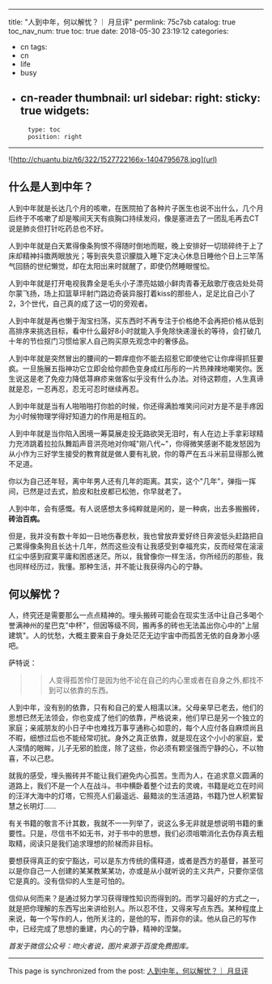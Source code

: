 
---
title: "人到中年，何以解忧？｜ 月旦评"
permlink: 75c7sb
catalog: true
toc_nav_num: true
toc: true
date: 2018-05-30 23:19:12
categories:
- cn
tags:
- cn
- life
- busy
- cn-reader
thumbnail: url
sidebar:
    right:
        sticky: true
widgets:
    -
        type: toc
        position: right
---


![http://chuantu.biz/t6/322/1527722166x-1404795678.jpg](url)

## 什么是人到中年？

人到中年就是长达几个月的咳嗽，在医院拍了各种片子医生也说不出什么，几个月后终于不咳嗽了却是喉间天天有痰胸口持续发闷，像是塞进去了一团乱毛再去CT说是肺炎但打针吃药总也不好。

人到中年就是白天累得像条狗恨不得随时倒地而眠，晚上安排好一切琐碎终于上了床却精神抖擞两眼放光；等到丧失意识朦胧入睡下定决心休息日睡他个日上三竿荡气回肠的世纪懒觉，却在太阳出来时就醒了，即使仍然睡眼惺忪。

人到中年就是打开电视我靠全是毛头小子漂亮姑娘小鲜肉青春无敌歌厅夜店处处荷尔蒙飞扬，场上扣篮草坪射门路边奇装异服打着kiss的那些人，足足比自己小了2，3个世代，自己真的成了这一切的旁观者。

人到中年就是再也懒于淘宝扫荡，买东西时不再专注于价格绝不会再把价格从低到高排序来挑选目标，看中什么最好8小时就能入手免除快递漫长的等待，会打破几十年的节俭抠门习惯给家人自己购买原先观念中的奢侈品。

人到中年就是突然冒出的腰间的一颗痒痘你不能去招惹它即使他它让你痒得抓狂要疯。一旦施展五指神功它立即会给你颜色变身成红彤彤的一片热辣辣地嘲笑你。医生说这是老了免疫力降低荨麻疹来做客似乎没有什么办法。对待这颗痘，人生真谛就是忍，一忍再忍，忍无可忍时继续再忍。

人到中年就是当有人啪啪啪打你脸的时候，你还得满脸堆笑问问对方是不是手疼因为小时候物理学得好知道力的作用是相互的。

人到中年就是当你陷入困境一筹莫展走投无路欲哭无泪时，有人在边上手拿彩球精力充沛跳着拉拉队舞蹈声音洪亮地对你喊"刚八代~"，你得微笑感谢不能发怒因为从小作为三好学生接受的教育就是做人要有礼貌，你的尊严在五斗米前显得那么微不足道。

你以为自己还年轻，离中年男人还有几年的距离。其实，这个"几年"，弹指一挥间，已然是过去式，脸皮和肚皮都已松弛，你早就老了。

人到中年，会有感慨。有人说感想太多纯粹就是闲的，是一种病，出去多搬搬砖，**砖治百病。**

但是，我并没有数十年如一日地伤春悲秋，我也曾放弃爱好终日奔波低头赶路把自己累得像条狗且长达十几年，然而这些没有让我感受到幸福充实，反而经常在滚滚红尘中感到寂寞平庸和困惑迷茫。所以，我曾像你一样生活，你所经历的那些，我也同样经历过，我懂。那种生活，并不能让我获得内心的宁静。

## 何以解忧？

人，终究还是需要那么一点点精神的。埋头搬砖可能会在现实生活中让自己多喝个誉满神州的星巴克"中杯"，但因等级不同，搬再多的砖也无法盖出你心中的"上层建筑"。人的忧愁，大概主要来自于身处茫茫无边宇宙中而孤苦无依的自身渺小感吧。

萨特说：
> > 人变得孤苦伶仃是因为他不论在自己的内心里或者在自身之外,都找不到可以依靠的东西。

人到中年，没有别的依靠，只有和自己的爱人相濡以沫。父母亲早已老去，他们的思想已然无法领会，你也变成了他们的依靠，严格说来，他们早已是另一个独立的家庭；亲戚朋友的小日子中也难找万事亨通称心如意的，每个人应付各自麻烦尚且不暇，细想过后也不能经常叨扰。身外之真正依靠，就是现在这个小小的家庭，爱人深情的眼眸，儿子无邪的脸庞，除了这些，你必须有颗坚强而宁静的心，不以物喜，不以己悲。

就我的感受，埋头搬砖并不能让我们避免内心孤苦。生而为人，在追求意义圆满的道路上，我们不是一个人在战斗。书中横卧着整个过去的灵魂，书籍是屹立在时间的汪洋大海中的灯塔，它照亮人们最遥远、最黯淡的生活道路，书籍乃世人积累智慧之长明灯……

有关书籍的敬言不计其数，我就不一一列举了，说这么多无非就是想说明书籍的重要性。只是，尽信书不如无书，对于书中的思想，我们必须咀嚼消化去伪存真去粗取精，阅读只是我们追求理想的阶梯而非目标。

要想获得真正的安宁豁达，可以是东方传统的儒释道，或者是西方的基督，甚至可以是你自己一人创建的某某教某某功，亦或是从小就听说的主义共产，只要你坚信它是真的。没有信仰的人生是可怕的。

信仰从何而来？是通过努力学习获得理性知识而得到的。而学习最好的方式之一，就是把你理解的东西写出来讲给别人。所以忍不住，又得来写点东西。某种程度上来说，每一个写作的人，他所关注的，是他的写，而非你的读。他从自己的写作中，已经完成了思想的重建，内心的宁静，精神的涅槃。

*首发于微信公众号：吻火者说，图片来源于百度免费图库。*

- - -

This page is synchronized from the post: [人到中年，何以解忧？｜ 月旦评](https://steemit.com/@julian2013/75c7sb)
